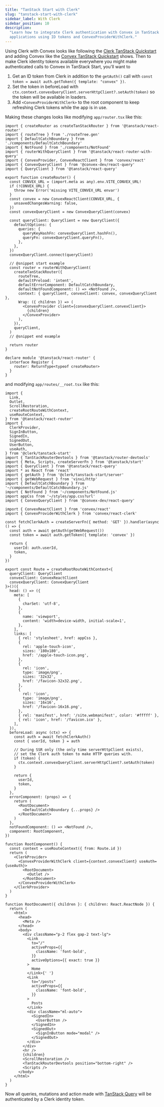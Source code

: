 ```yaml
---
title: "TanStack Start with Clerk"
slug: "tanstack-start-with-clerk"
sidebar_label: With Clerk
sidebar_position: 10
description:
  "Learn how to integrate Clerk authentication with Convex in TanStack Start
  applications using ID tokens and ConvexProviderWithClerk."
---
```




Using Clerk with Convex looks like following the
[Clerk TanStack Quickstart](https://clerk.com/docs/quickstarts/tanstack-start)
and adding Convex like the
[Convex TanStack Quickstart](/quickstart/tanstack-start.mdx) shows. Then to make
Clerk identity tokens available everywhere you might make authenticated calls to
Convex in TanStack Start, you'll want to

1. Get an ID token from Clerk in addition to the `getAuth()` call with
   `const token = await auth.getToken({ template: "convex" })`.
2. Set the token in beforeLoad with
   `ctx.context.convexQueryClient.serverHttpClient?.setAuth(token)` so the token
   will be available in loaders.
3. Add `<ConvexProviderWithClerk>` to the root component to keep refreshing
   Clerk tokens while the app is in use.

Making these changes looks like modifying `app/router.tsx` like this:


```tsx
import { createRouter as createTanStackRouter } from '@tanstack/react-router'
import { routeTree } from './routeTree.gen'
import { DefaultCatchBoundary } from './components/DefaultCatchBoundary'
import { NotFound } from './components/NotFound'
import { routerWithQueryClient } from '@tanstack/react-router-with-query'
import { ConvexProvider, ConvexReactClient } from 'convex/react'
import { ConvexQueryClient } from '@convex-dev/react-query'
import { QueryClient } from '@tanstack/react-query'

export function createRouter() {
  const CONVEX_URL = (import.meta as any).env.VITE_CONVEX_URL!
  if (!CONVEX_URL) {
    throw new Error('missing VITE_CONVEX_URL envar')
  }
  const convex = new ConvexReactClient(CONVEX_URL, {
    unsavedChangesWarning: false,
  })
  const convexQueryClient = new ConvexQueryClient(convex)

  const queryClient: QueryClient = new QueryClient({
    defaultOptions: {
      queries: {
        queryKeyHashFn: convexQueryClient.hashFn(),
        queryFn: convexQueryClient.queryFn(),
      },
    },
  })
  convexQueryClient.connect(queryClient)

  // @snippet start example
  const router = routerWithQueryClient(
    createTanStackRouter({
      routeTree,
      defaultPreload: 'intent',
      defaultErrorComponent: DefaultCatchBoundary,
      defaultNotFoundComponent: () => <NotFound />,
      context: { queryClient, convexClient: convex, convexQueryClient },
      Wrap: ({ children }) => (
        <ConvexProvider client={convexQueryClient.convexClient}>
          {children}
        </ConvexProvider>
      ),
    }),
    queryClient,
  )
  // @snippet end example

  return router
}

declare module '@tanstack/react-router' {
  interface Register {
    router: ReturnType<typeof createRouter>
  }
}

```


and modifying `app/routes/__root.tsx` like this:


```tsx
import {
  Link,
  Outlet,
  ScrollRestoration,
  createRootRouteWithContext,
  useRouteContext,
} from '@tanstack/react-router'
import {
  ClerkProvider,
  SignInButton,
  SignedIn,
  SignedOut,
  UserButton,
  useAuth,
} from '@clerk/tanstack-start'
import { TanStackRouterDevtools } from '@tanstack/router-devtools'
import { Meta, Scripts, createServerFn } from '@tanstack/start'
import { QueryClient } from '@tanstack/react-query'
import * as React from 'react'
import { getAuth } from '@clerk/tanstack-start/server'
import { getWebRequest } from 'vinxi/http'
import { DefaultCatchBoundary } from '~/components/DefaultCatchBoundary.js'
import { NotFound } from '~/components/NotFound.js'
import appCss from '~/styles/app.css?url'
import { ConvexQueryClient } from '@convex-dev/react-query'

import { ConvexReactClient } from 'convex/react'
import { ConvexProviderWithClerk } from 'convex/react-clerk'

const fetchClerkAuth = createServerFn({ method: 'GET' }).handler(async () => {
  const auth = await getAuth(getWebRequest())
  const token = await auth.getToken({ template: 'convex' })

  return {
    userId: auth.userId,
    token,
  }
})

export const Route = createRootRouteWithContext<{
  queryClient: QueryClient
  convexClient: ConvexReactClient
  convexQueryClient: ConvexQueryClient
}>()({
  head: () => ({
    meta: [
      {
        charSet: 'utf-8',
      },
      {
        name: 'viewport',
        content: 'width=device-width, initial-scale=1',
      },
    ],
    links: [
      { rel: 'stylesheet', href: appCss },
      {
        rel: 'apple-touch-icon',
        sizes: '180x180',
        href: '/apple-touch-icon.png',
      },
      {
        rel: 'icon',
        type: 'image/png',
        sizes: '32x32',
        href: '/favicon-32x32.png',
      },
      {
        rel: 'icon',
        type: 'image/png',
        sizes: '16x16',
        href: '/favicon-16x16.png',
      },
      { rel: 'manifest', href: '/site.webmanifest', color: '#fffff' },
      { rel: 'icon', href: '/favicon.ico' },
    ],
  }),
  beforeLoad: async (ctx) => {
    const auth = await fetchClerkAuth()
    const { userId, token } = auth

    // During SSR only (the only time serverHttpClient exists),
    // set the Clerk auth token to make HTTP queries with.
    if (token) {
      ctx.context.convexQueryClient.serverHttpClient?.setAuth(token)
    }

    return {
      userId,
      token,
    }
  },
  errorComponent: (props) => {
    return (
      <RootDocument>
        <DefaultCatchBoundary {...props} />
      </RootDocument>
    )
  },
  notFoundComponent: () => <NotFound />,
  component: RootComponent,
})

function RootComponent() {
  const context = useRouteContext({ from: Route.id })
  return (
    <ClerkProvider>
      <ConvexProviderWithClerk client={context.convexClient} useAuth={useAuth}>
        <RootDocument>
          <Outlet />
        </RootDocument>
      </ConvexProviderWithClerk>
    </ClerkProvider>
  )
}

function RootDocument({ children }: { children: React.ReactNode }) {
  return (
    <html>
      <head>
        <Meta />
      </head>
      <body>
        <div className="p-2 flex gap-2 text-lg">
          <Link
            to="/"
            activeProps={{
              className: 'font-bold',
            }}
            activeOptions={{ exact: true }}
          >
            Home
          </Link>{' '}
          <Link
            to="/posts"
            activeProps={{
              className: 'font-bold',
            }}
          >
            Posts
          </Link>
          <div className="ml-auto">
            <SignedIn>
              <UserButton />
            </SignedIn>
            <SignedOut>
              <SignInButton mode="modal" />
            </SignedOut>
          </div>
        </div>
        <hr />
        {children}
        <ScrollRestoration />
        <TanStackRouterDevtools position="bottom-right" />
        <Scripts />
      </body>
    </html>
  )
}

```


Now all queries, mutations and action made with
[TanStack Query](/client/tanstack-query.mdx) will be authenticated by a Clerk
identity token.
